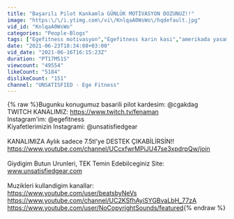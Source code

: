 ```yaml
---
title: "Başarılı Pilot Kankamla GÜNLÜK MOTİVASYON DOZUNUZ!!"
image: "https:\/\/i.ytimg.com\/vi\/KnlqaA0WsWo\/hqdefault.jpg"
vid_id: "KnlqaA0WsWo"
categories: "People-Blogs"
tags: ["Egefitness motivasyon","Egefitness karin kasi","amerikada yasam"]
date: "2021-06-23T18:34:08+03:00"
vid_date: "2021-06-16T16:15:23Z"
duration: "PT17M51S"
viewcount: "49554"
likeCount: "5184"
dislikeCount: "151"
channel: "UNSATISFIED - Ege Fitness"
---
```

{% raw %}Bugunku konugumuz basarili pilot kardesim: @cgakdag <br />TWITCH KANALIMIZ: <a rel="nofollow" target="blank" href="https://www.twitch.tv/fenaman">https://www.twitch.tv/fenaman</a><br />Instagram'im: @egefitness<br />Kiyafetlerimizin Instagrami: @unsatisfiedgear<br /><br />KANALIMIZA Aylık sadece 7.5tl'ye DESTEK ÇIKABİLİRSİN!!<br /><a rel="nofollow" target="blank" href="https://www.youtube.com/channel/UCcxfwrMPiJU47se3xpdrpQw/join">https://www.youtube.com/channel/UCcxfwrMPiJU47se3xpdrpQw/join</a><br /><br />Giydigim Butun Urunleri, TEK Temin Edebilceginiz Site:<br />www.unsatisfiedgear.com<br /><br />Muzikleri kullandigim kanallar:<br /><a rel="nofollow" target="blank" href="https://www.youtube.com/user/beatsbyNeVs">https://www.youtube.com/user/beatsbyNeVs</a><br /><a rel="nofollow" target="blank" href="https://www.youtube.com/channel/UC2KSfhAyiSYGBvaLbH_77zA">https://www.youtube.com/channel/UC2KSfhAyiSYGBvaLbH_77zA</a><br /><a rel="nofollow" target="blank" href="https://www.youtube.com/user/NoCopyrightSounds/featured">https://www.youtube.com/user/NoCopyrightSounds/featured</a>{% endraw %}
